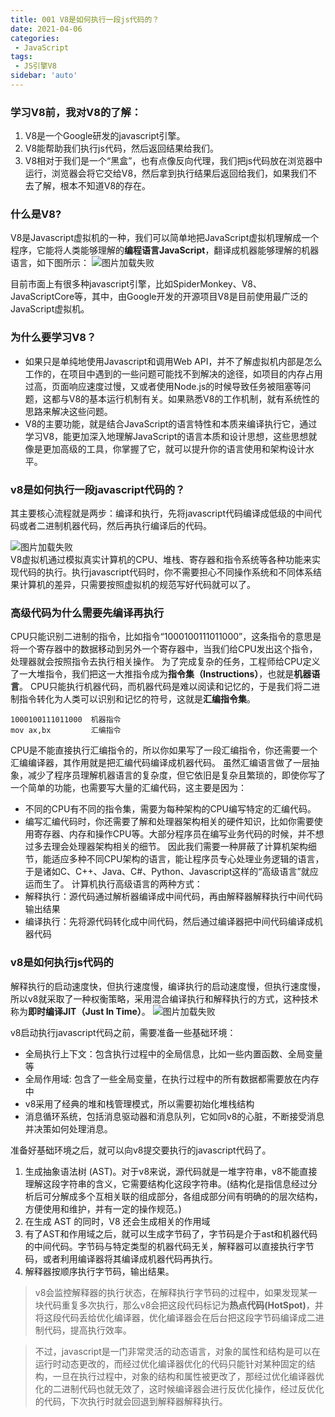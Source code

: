 ```yaml
---
title: 001 V8是如何执行一段js代码的？
date: 2021-04-06
categories: 
 - JavaScript
tags:
 - JS引擎V8
sidebar: 'auto'
---
```


### 学习V8前，我对V8的了解：
1. V8是一个Google研发的javascript引擎。
2. V8能帮助我们执行js代码，然后返回结果给我们。
3. V8相对于我们是一个“黑盒”，也有点像反向代理，我们把js代码放在浏览器中运行，浏览器会将它交给V8，然后拿到执行结果后返回给我们，如果我们不去了解，根本不知道V8的存在。

### 什么是V8?
V8是Javascript虚拟机的一种，我们可以简单地把JavaScript虚拟机理解成一个程序，它能将人类能够理解的**编程语言JavaScript**，翻译成机器能够理解的机器语言，如下图所示：
<img :src="$withBase('/V8/1.jpg')" alt="图片加载失败">

目前市面上有很多种javascript引擎，比如SpiderMonkey、V8、JavaScriptCore等，其中，由Google开发的开源项目V8是目前使用最广泛的JavaScript虚拟机。

### 为什么要学习V8？
- 如果只是单纯地使用Javascript和调用Web API，并不了解虚拟机内部是怎么工作的，在项目中遇到的一些问题可能找不到解决的途径，如项目的内存占用过高，页面响应速度过慢，又或者使用Node.js的时候导致任务被阻塞等问题，这都与V8的基本运行机制有关。如果熟悉V8的工作机制，就有系统性的思路来解决这些问题。
- V8的主要功能，就是结合JavaScript的语言特性和本质来编译执行它，通过学习V8，能更加深入地理解JavaScript的语言本质和设计思想，这些思想就像是更加高级的工具，你掌握了它，就可以提升你的语言使用和架构设计水平。

### v8是如何执行一段javascript代码的？
其主要核心流程就是两步：编译和执行，先将javascript代码编译成低级的中间代码或者二进制机器代码，然后再执行编译后的代码。
<div class="img-box"><img :src="$withBase('/V8/2.png')" alt="图片加载失败"></div>
V8虚拟机通过模拟真实计算机的CPU、堆栈、寄存器和指令系统等各种功能来实现代码的执行。执行javascript代码时，你不需要担心不同操作系统和不同体系结果计算机的差异，只需要按照虚拟机的规范写好代码就可以了。

### 高级代码为什么需要先编译再执行

CPU只能识别二进制的指令，比如指令“1000100111011000”，这条指令的意思是将一个寄存器中的数据移动到另外一个寄存器中，当我们给CPU发出这个指令，处理器就会按照指令去执行相关操作。
为了完成复杂的任务，工程师给CPU定义了一大堆指令，我们把这一大推指令成为**指令集（Instructions）**，也就是**机器语言**。
CPU只能执行机器代码，而机器代码是难以阅读和记忆的，于是我们将二进制指令转化为人类可以识别和记忆的符号，这就是**汇编指令集**。
```
1000100111011000  机器指令
mov ax,bx         汇编指令
```
CPU是不能直接执行汇编指令的，所以你如果写了一段汇编指令，你还需要一个汇编编译器，其作用就是把汇编代码编译成机器代码。
虽然汇编语言做了一层抽象，减少了程序员理解机器语言的复杂度，但它依旧是复杂且繁琐的，即使你写了一个简单的功能，也需要写大量的汇编代码，这主要是因为：
- 不同的CPU有不同的指令集，需要为每种架构的CPU编写特定的汇编代码。
- 编写汇编代码时，你还需要了解和处理器架构相关的硬件知识，比如你需要使用寄存器、内存和操作CPU等。大部分程序员在编写业务代码的时候，并不想过多去理会处理器架构相关的细节。
因此我们需要一种屏蔽了计算机架构细节，能适应多种不同CPU架构的语言，能让程序员专心处理业务逻辑的语言，于是诸如C、C++、Java、C#、Python、Javascript这样的“高级语言”就应运而生了。
计算机执行高级语言的两种方式：
- 解释执行：源代码通过解析器编译成中间代码，再由解释器解释执行中间代码输出结果
- 编译执行：先将源代码转化成中间代码，然后通过编译器把中间代码编译成机器代码

### v8是如何执行js代码的
解释执行的启动速度快，但执行速度慢，编译执行的启动速度慢，但执行速度慢，所以v8就采取了一种权衡策略，采用混合编译执行和解释执行的方式，这种技术称为**即时编译JIT（Just In Time）**。
<img :src="$withBase('/V8/3.jpg')" alt="图片加载失败" title="V8执行一段JavaScript流程图">

v8启动执行javascript代码之前，需要准备一些基础环境：
- 全局执行上下文：包含执行过程中的全局信息，比如一些内置函数、全局变量等
- 全局作用域: 包含了一些全局变量，在执行过程中的所有数据都需要放在内存中
- v8采用了经典的堆和栈管理模式，所以需要初始化堆栈结构
- 消息循环系统，包括消息驱动器和消息队列，它如同v8的心脏，不断接受消息并决策如何处理消息。

准备好基础环境之后，就可以向v8提交要执行的javascript代码了。
1. 生成抽象语法树 (AST)。对于v8来说，源代码就是一堆字符串，v8不能直接理解这段字符串的含义，它需要结构化这段字符串。(结构化是指信息经过分析后可分解成多个互相关联的组成部分，各组成部分间有明确的的层次结构，方便使用和维护，并有一定的操作规范。)
2. 在生成 AST 的同时，V8 还会生成相关的作用域
3. 有了AST和作用域之后，就可以生成字节码了，字节码是介于ast和机器代码的中间代码。字节码与特定类型的机器代码无关，解释器可以直接执行字节码，或者利用编译器将其编译成机器代码再执行。
4. 解释器按顺序执行字节码，输出结果。

> v8会监控解释器的执行状态，在解释执行字节码的过程中，如果发现某一块代码重复多次执行，那么v8会把这段代码标记为**热点代码(HotSpot)**，并将这段代码丢给优化编译器，优化编译器会在后台把这段字节码编译成二进制代码，提高执行效率。

> 不过，javascript是一门非常灵活的动态语言，对象的属性和结构是可以在运行时动态更改的，而经过优化编译器优化的代码只能针对某种固定的结构，一旦在执行过程中，对象的结构和属性被更改了，那经过优化编译器优化的二进制代码也就无效了，这时候编译器会进行反优化操作，经过反优化的代码，下次执行时就会回退到解释器解释执行。
